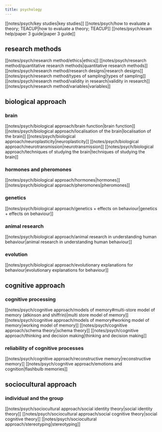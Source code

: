 ```yaml
---
title: psychology
---
```

[[notes/psych/key studies|key studies]] 
[[notes/psych/how to evaluate a theory; TEACUP|how to evaluate a theory; TEACUP]] 
[[notes/psych/exam help/paper 3 guide|paper 3 guide]] 
## research methods
[[notes/psych/research method/ethics|ethics]]
[[notes/psych/research method/quantitative research methods|quantitative research methods]]
[[notes/psych/research method/research designs|research designs]]
[[notes/psych/research method/types of sampling|types of sampling]]
[[notes/psych/research method/validity in research|validity in research]]
[[notes/psych/research method/variables|variables]]
## biological approach
### brain 
[[notes/psych/biological approach/brain function|brain function]]
[[notes/psych/biological approach/localisation of the brain|localisation of the brain]]
[[notes/psych/biological approach/neuroplasticity|neuroplasticity]]
[[notes/psych/biological approach/neurotransmission|neurotransmission]]
[[notes/psych/biological approach/techniques of studying the brain|techniques of studying the brain]]
### hormones and pheromones
[[notes/psych/biological approach/hormones|hormones]]
[[notes/psych/biological approach/pheromones|pheromones]]
### genetics
[[notes/psych/biological approach/genetics + effects on behaviour|genetics + effects on behaviour]]
### animal research 
[[notes/psych/biological approach/animal research in understanding human behaviour|animal research in understanding human behaviour]]
### evolution
[[notes/psych/biological approach/evolutionary explanations for behaviour|evolutionary explanations for behaviour]] 
## cognitive approach
### cognitive processing
[[notes/psych/cognitive approach/models of memory#multi-store model of memory (atkinson and shiffrin)|multi store model of memory]]
[[notes/psych/cognitive approach/models of memory#working model of memory|working model of memory]]
[[notes/psych/cognitive approach/schema theory|schema theory]] 
[[notes/psych/cognitive approach/thinking and decision making|thinking and decision making]]
### reliability of cognitive processes
[[notes/psych/cognitive approach/reconstructive memory|reconstructive memory]]
[[notes/psych/cognitive approach/emotions and cognition|flashbulb memories]]
## sociocultural approach
### individual and the group
[[notes/psych/sociocultural approach/social identity theory|social identity theory]]
[[notes/psych/sociocultural approach/social cognitive theory|social cognitive theory]]
[[notes/psych/sociocultural approach/stereotyping|stereotyping]]
